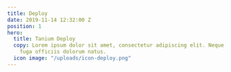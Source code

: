 ```yaml
---
title: Deploy
date: 2019-11-14 12:32:00 Z
position: 1
hero:
  title: Tanium Deploy
  copy: Lorem ipsum dolor sit amet, consectetur adipiscing elit. Neque itaque, molestiae
    fuga officiis dolorum natus.
  icon image: "/uploads/icon-deploy.png"
---
```


